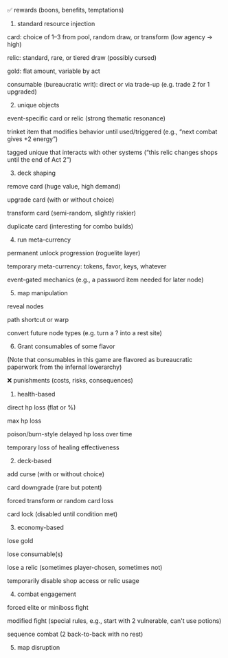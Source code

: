 ✅ rewards (boons, benefits, temptations)
1. standard resource injection

card: choice of 1–3 from pool, random draw, or transform (low agency → high)

relic: standard, rare, or tiered draw (possibly cursed)

gold: flat amount, variable by act

consumable (bureaucratic writ): direct or via trade-up (e.g. trade 2 for 1 upgraded)

2. unique objects

event-specific card or relic (strong thematic resonance)

trinket item that modifies behavior until used/triggered (e.g., “next combat gives +2 energy”)

tagged unique that interacts with other systems (“this relic changes shops until the end of Act 2”)

3. deck shaping

remove card (huge value, high demand)

upgrade card (with or without choice)

transform card (semi-random, slightly riskier)

duplicate card (interesting for combo builds)

4. run meta-currency

permanent unlock progression (roguelite layer)

temporary meta-currency: tokens, favor, keys, whatever

event-gated mechanics (e.g., a password item needed for later node)

5. map manipulation

reveal nodes

path shortcut or warp

convert future node types (e.g. turn a ? into a rest site)

6. Grant consumables of some flavor

(Note that consumables in this game are flavored as bureaucratic paperwork from the infernal lowerarchy)


❌ punishments (costs, risks, consequences)
1. health-based

direct hp loss (flat or %)

max hp loss

poison/burn-style delayed hp loss over time

temporary loss of healing effectiveness

2. deck-based

add curse (with or without choice)

card downgrade (rare but potent)

forced transform or random card loss

card lock (disabled until condition met)

3. economy-based

lose gold

lose consumable(s)

lose a relic (sometimes player-chosen, sometimes not)

temporarily disable shop access or relic usage

4. combat engagement

forced elite or miniboss fight

modified fight (special rules, e.g., start with 2 vulnerable, can't use potions)

sequence combat (2 back-to-back with no rest)

5. map disruption
